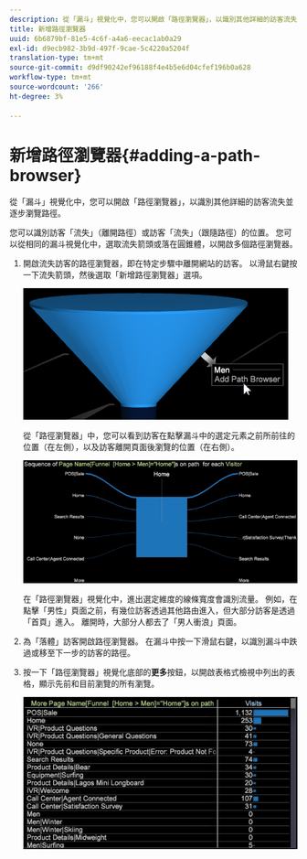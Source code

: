 ```yaml
---
description: 從「漏斗」視覺化中，您可以開啟「路徑瀏覽器」，以識別其他詳細的訪客流失並逐步瀏覽路徑。
title: 新增路徑瀏覽器
uuid: 6b6879bf-81e5-4c6f-a4a6-eecac1ab0a29
exl-id: d9ecb982-3b9d-497f-9cae-5c4220a5204f
translation-type: tm+mt
source-git-commit: d9df90242ef96188f4e4b5e6d04cfef196b0a628
workflow-type: tm+mt
source-wordcount: '266'
ht-degree: 3%

---
```


# 新增路徑瀏覽器{#adding-a-path-browser}

從「漏斗」視覺化中，您可以開啟「路徑瀏覽器」，以識別其他詳細的訪客流失並逐步瀏覽路徑。

<!-- <a id="section_874AAAA89CB440EA9EABC514E987B613"></a> -->

您可以識別訪客「流失」（離開路徑）或訪客「流失」（跟隨路徑）的位置。 您可以從相同的漏斗視覺化中，選取流失箭頭或落在圓錐體，以開啟多個路徑瀏覽器。

1. 開啟流失訪客的路徑瀏覽器，即在特定步驟中離開網站的訪客。 以滑鼠右鍵按一下流失箭頭，然後選取「新增路徑瀏覽器」選項。

   ![](assets/funnel_path_browser_1.png)

   從「路徑瀏覽器」中，您可以看到訪客在點擊漏斗中的選定元素之前所前往的位置（在左側），以及訪客離開頁面後瀏覽的位置（在右側）。

   ![](assets/funnel_path_browser_2.png)

   在「路徑瀏覽器」視覺化中，進出選定維度的線條寬度會識別流量。 例如，在點擊「男性」頁面之前，有幾位訪客透過其他路由進入，但大部分訪客是透過「首頁」進入。 離開時，大部分人都去了「男人衝浪」頁面。

1. 為「落體」訪客開啟路徑瀏覽器。 在漏斗中按一下滑鼠右鍵，以識別漏斗中跌過或移至下一步的訪客的路徑。
1. 按一下「路徑瀏覽器」視覺化底部的&#x200B;**更多**&#x200B;按鈕，以開啟表格式檢視中列出的表格，顯示先前和目前瀏覽的所有瀏覽。

   ![](assets/path_browser_more.png)
